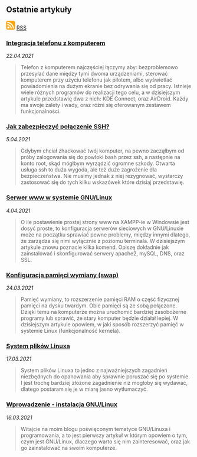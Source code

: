 ## Ostatnie artykuły
<a href="feed.xml" download>![icon](images/rss-icon.svg)</a> <a href="feed.xml" download>RSS</a>

### [Integracja telefonu z komputerem](integracja-telefonu-z-komputerem.md)

*22.04.2021*

> Telefon z komputerem najczęściej łączymy aby: bezproblemowo przesyłać dane między tymi dwoma urządzeniami, sterować komputerem przy użyciu telefonu jak pilotem, albo wyświetlać powiadomienia na dużym ekranie bez odrywania się od pracy. Istnieje wiele różnych programów do realizacji tego celu, a w dzisiejszym artykule przedstawię dwa z nich: KDE Connect, oraz AirDroid. Każdy ma swoje zalety i wady, oraz różni się oferowanym zestawem funkcjonalności.

### [Jak zabezpieczyć połączenie SSH?](jak-zabezpieczyć-połączenie-ssh.md)

*5.04.2021*

> Gdybym chciał zhackować twój komputer, na pewno zacząłbym od próby zalogowania się do powłoki bash przez ssh, a następnie na konto root, skąd mógłbym wyrządzić ogromne szkody. Otwarta usługa ssh to duża wygoda, ale też duże zagrożenie dla bezpieczeństwa. Nie musimy jednak z niej rezygnować, wystarczy zastosować się do tych kilku wskazówek które dzisiaj przedstawię.

### [Serwer www w systemie GNU/Linux](serwer-www-w-systemie-gnu-linux.md)

*4.04.2021*

> O ile postawienie prostej strony www na XAMPP-ie w Windowsie jest dosyć proste, to konfiguracja serwerów sieciowych w GNU/Linuxie może na początku sprawiać pewne problemy, między innymi dlatego, że zarządza się nimi wyłącznie z poziomu terminala. W dzisiejszym artykule znowu poznacie kilka komend. Opiszę dokładnie jak zainstalować i skonfigurować serwery apache2, mySQL, DNS, oraz SSL.

### [Konfiguracja pamięci wymiany (swap)](konfiguracja-pamięci-wymiany-swap.md)

*24.03.2021*

> Pamięć wymiany, to rozszerzenie pamięci RAM o część fizycznej pamięci na dysku twardym. Obie pamięci są ze sobą połączone. Dzięki temu na komputerze można uruchomić bardziej zasobożerne programy lub sprawić, że stary komputer będzie działał lepiej. W dzisiejszym artykule opowiem, w jaki sposób rozszerzyć pamięć w systemie Linux (funkcjonalność kernela).
>

### [System plików Linuxa](system-plików-linuxa.md)

*17.03.2021*

> System plików Linuxa to jedno z najważniejszych zagadnień niezbędnych do opanowania aby sprawnie poruszać się po systemie. I jest trochę bardziej złożone zagadnienie niż mogłoby się wydawać, dlatego postaram się je w miarę jasno wytłumaczyć.

### [Wprowadzenie - instalacja GNU/Linux](wprowadzenie-instalacja-gnu-linux.md)

*16.03.2021*

> Witajcie na moim blogu poświęconym tematyce GNU/Linuxa i programowania, a to jest pierwszy artykuł w którym opowiem o tym, czym jest GNU/Linux, dlaczego warto się nim zainteresować, oraz jak go zainstalować na swoim komputerze.
>

